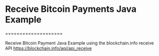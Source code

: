 <h1>Receive Bitcoin Payments Java Example</h1>

====================

Receive Bitcoin Payment Java Example using the blockchain.info receive API https://blockchain.info/api/api_receive